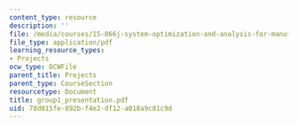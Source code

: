 ```yaml
---
content_type: resource
description: ''
file: /media/courses/15-066j-system-optimization-and-analysis-for-manufacturing-summer-2003/78d815fe892bf4e2df12a018a9c81c9d_group1_presentation.pdf
file_type: application/pdf
learning_resource_types:
- Projects
ocw_type: OCWFile
parent_title: Projects
parent_type: CourseSection
resourcetype: Document
title: group1_presentation.pdf
uid: 78d815fe-892b-f4e2-df12-a018a9c81c9d
---
```

